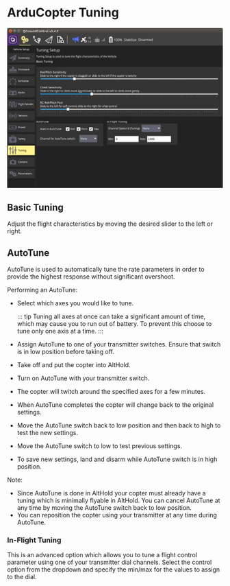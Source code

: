 # ArduCopter Tuning

![ArduCopter Tuning Page](../../../assets/setup/tuning/arducopter.png)

## Basic Tuning

Adjust the flight characteristics by moving the desired slider to the left or right.

## AutoTune

AutoTune is used to automatically tune the rate parameters in order to provide the highest response without significant overshoot.

Performing an AutoTune:

- Select which axes you would like to tune.

  ::: tip
  Tuning all axes at once can take a significant amount of time, which may cause you to run out of battery.
  To prevent this choose to tune only one axis at a time.
  :::

- Assign AutoTune to one of your transmitter switches.
  Ensure that switch is in low position before taking off.
- Take off and put the copter into AltHold.
- Turn on AutoTune with your transmitter switch.
- The copter will twitch around the specified axes for a few minutes.
- When AutoTune completes the copter will change back to the original settings.
- Move the AutoTune switch back to low position and then back to high to test the new settings.
- Move the AutoTune switch to low to test previous settings.
- To save new settings, land and disarm while AutoTune switch is in high position.

Note:

- Since AutoTune is done in AltHold your copter must already have a tuning which is minimally flyable in AltHold.
  You can cancel AutoTune at any time by moving the AutoTune switch back to low position.
- You can reposition the copter using your transmitter at any time during AutoTune.

### In-Flight Tuning

This is an advanced option which allows you to tune a flight control parameter using one of your transmitter dial channels.
Select the control option from the dropdown and specify the min/max for the values to assign to the dial.
